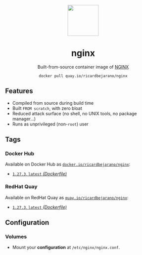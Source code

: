 <div align="center">
	<p><img src="https://em-content.zobj.net/thumbs/160/apple/391/eagle_1f985.png" width="100px"></p>
	<h1>nginx</h1>
	<p>Built-from-source container image of <a href="https://nginx.org/">NGINX</a></p>
	<code>docker pull quay.io/ricardbejarano/nginx</code>
</div>


## Features

* Compiled from source during build time
* Built `FROM scratch`, with zero bloat
* Reduced attack surface (no shell, no UNIX tools, no package manager...)
* Runs as unprivileged (non-`root`) user


## Tags

### Docker Hub

Available on Docker Hub as [`docker.io/ricardbejarano/nginx`](https://hub.docker.com/r/ricardbejarano/nginx):

- [`1.27.3`, `latest` *(Dockerfile)*](Dockerfile)

### RedHat Quay

Available on RedHat Quay as [`quay.io/ricardbejarano/nginx`](https://quay.io/repository/ricardbejarano/nginx):

- [`1.27.3`, `latest` *(Dockerfile)*](Dockerfile)


## Configuration

### Volumes

- Mount your **configuration** at `/etc/nginx/nginx.conf`.
